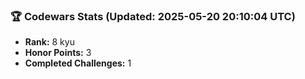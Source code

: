 ### 🏆 Codewars Stats (Updated: 2025-05-20 20:10:04 UTC)

- **Rank:** 8 kyu
- **Honor Points:** 3
- **Completed Challenges:** 1
